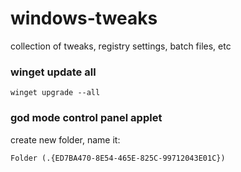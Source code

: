 # windows-tweaks
collection of tweaks, registry settings, batch files, etc

### winget update all
```
winget upgrade --all
```

### god mode control panel applet
create new folder, name it:
```
Folder (.{ED7BA470-8E54-465E-825C-99712043E01C})
```
